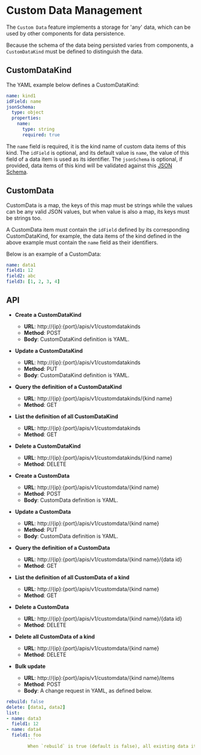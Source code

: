 # Custom Data Management

The `Custom Data` feature implements a storage for 'any' data, which can be used by other components for data persistence.

Because the schema of the data being persisted varies from components, a `CustomDataKind` must be defined to distinguish the data.

## CustomDataKind

The YAML example below defines a CustomDataKind:

```yaml
name: kind1
idField: name
jsonSchema:
  type: object
  properties:
    name:
      type: string
      required: true
```

The `name` field is required, it is the kind name of custom data items of this kind.
The `idField` is optional, and its default value is `name`, the value of this field of a data item is used as its identifier.
The `jsonSchema` is optional, if provided, data items of this kind will be validated against this [JSON Schema](http://json-schema.org/).

## CustomData

CustomData is a map, the keys of this map must be strings while the values can be any valid JSON values, but when value is also a map, its keys must be strings too.

A CustomData item must contain the `idField` defined by its corresponding CustomDataKind, for example, the data items of the kind defined in the above example must contain the `name` field as their identifiers.

Below is an example of a CustomData:

```yaml
name: data1
field1: 12
field2: abc
field3: [1, 2, 3, 4]
```

## API

* **Create a CustomDataKind**
	* **URL**: http://{ip}:{port}/apis/v1/customdatakinds
	* **Method**: POST
	* **Body**: CustomDataKind definition is YAML.

* **Update a CustomDataKind**
	* **URL**: http://{ip}:{port}/apis/v1/customdatakinds
	* **Method**: PUT
	* **Body**: CustomDataKind definition is YAML.

* **Query the definition of a CustomDataKind**
	* **URL**: http://{ip}:{port}/apis/v1/customdatakinds/{kind name}
	* **Method**: GET
  
* **List the definition of all CustomDataKind**
	* **URL**: http://{ip}:{port}/apis/v1/customdatakinds
	* **Method**: GET

* **Delete a CustomDataKind**
	* **URL**: http://{ip}:{port}/apis/v1/customdatakinds/{kind name}
	* **Method**: DELETE

* **Create a CustomData**
	* **URL**: http://{ip}:{port}/apis/v1/customdata/{kind name}
	* **Method**: POST
	* **Body**: CustomData definition is YAML.

* **Update a CustomData**
	* **URL**: http://{ip}:{port}/apis/v1/customdata/{kind name}
	* **Method**: PUT
	* **Body**: CustomData definition is YAML.

* **Query the definition of a CustomData**
	* **URL**: http://{ip}:{port}/apis/v1/customdata/{kind name}/{data id}
	* **Method**: GET

* **List the definition of all CustomData of a kind**
	* **URL**: http://{ip}:{port}/apis/v1/customdata/{kind name}
	* **Method**: GET

* **Delete a CustomData**
	* **URL**: http://{ip}:{port}/apis/v1/customdata/{kind name}/{data id}
	* **Method**: DELETE

* **Delete all CustomData of a kind**
	* **URL**: http://{ip}:{port}/apis/v1/customdata/{kind name}
	* **Method**: DELETE

* **Bulk update**
	* **URL**: http://{ip}:{port}/apis/v1/customdata/{kind name}/items
	* **Method**: POST
	* **Body**: A change request in YAML, as defined below.

```yaml
rebuild: false
delete: [data1, data2]
list:
- name: data3
  field1: 12
- name: data4
  field1: foo
		```
		When `rebuild` is true (default is false), all existing data items are deleted before processing the data items in `list`. `delete` is an array of data identifiers to be deleted, this array is ignored when `rebuild` is true. `list` is an array of data items to be created or updated.
